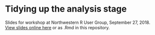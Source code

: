 # Tidying up the analysis stage

Slides for workshop at Northwestern R User Group, September 27, 2018. [View slides online here](http://cskovron.github.io/tidy-analysis) or as .Rmd in this repository. 
